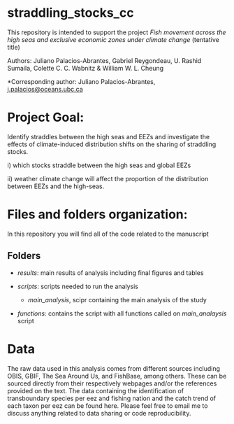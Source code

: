 # straddling_stocks_cc

This repository is intended to support the project *Fish movement across the high seas and exclusive economic zones under climate change* (tentative title)

Authors: Juliano Palacios-Abrantes, Gabriel Reygondeau, U. Rashid Sumaila, Colette C. C. Wabnitz & William W. L. Cheung

*Corresponding author: Juliano Palacios-Abrantes, j.palacios@oceans.ubc.ca

# Project Goal:

Identify straddles between the high seas and EEZs and investigate the effects of climate-induced distribution shifts on the sharing of straddling stocks.

i) which stocks straddle between the high seas and global EEZs 

ii) weather climate change will affect the proportion of the distribution between EEZs and the high-seas.

# Files and folders organization:

In this repository you will find all of the code related to the manuscript 

## Folders

- *results*: main results of analysis including final figures and tables

- *scripts*: scripts needed to run the analysis
  - *main_analysis*, scipr containing the main analysis of the study
  
- *functions*: contains the script with all functions called on *main_analaysis* script


# Data
The raw data used in this analysis comes from different sources including OBIS, GBIF, The Sea Around Us, and FishBase, among others. These can be sourced directly from their respectively webpages and/or the references provided on the text. The data containing the identification of transboundary species per eez and fishing nation and the catch trend of each taxon per eez can be found here. Please feel free to email me to discuss anything related to data sharing or code reproducibility.


